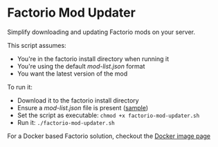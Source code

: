 # Factorio Mod Updater
Simplify downloading and updating Factorio mods on your server. 

This script assumes:
* You're in the factorio install directory when running it
* You're using the default *mod-list.json* format
* You want the latest version of the mod

To run it:
* Download it to the factorio install directory
* Ensure a *mod-list.json* file is present ([sample](https://github.com/Fairbanks-io/Factorio-Mod-Updater/blob/master/mod-list.json))
* Set the script as executable: `chmod +x factorio-mod-updater.sh`
* Run it: `./factorio-mod-updater.sh`

For a Docker based Factorio solution, checkout the [Docker image page](https://hub.docker.com/r/jonfairbanks/docker_factorio_server)

